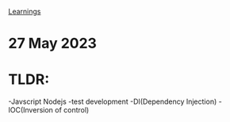 [Learnings](/daily-updates/learnings)
# 27 May 2023

# TLDR: 
-Javscript Nodejs
    -test development
    -DI(Dependency Injection)
    -IOC(Inversion of control)
